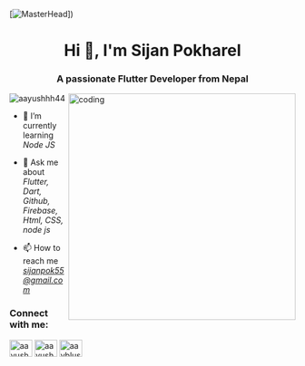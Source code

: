 [![MasterHead](
<img src="https://camo.githubusercontent.com/589a9be7386cc0a2b3ef0c75c6439108fc0449b295a0289a2ad58e8c0d7cdc78/68747470733a2f2f7468656e696e65686572747a2e636f6d2f77702d636f6e74656e742f75706c6f6164732f323032302f31322f426573742d5761792d746f2d66696e642d4170702d446576656c6f7065722d4f6e6c696e652e676966" width:"1080" />
)])
<h1 align="center">Hi 👋, I'm Sijan Pokharel</h1>
<h3 align="center">A passionate Flutter Developer from Nepal</h3>
<img align="right" alt="coding" width="400" src="https://cdn.dribbble.com/users/941326/screenshots/8977728/media/d8d87cc990182d7dcafbde71fdf1d02b.gif">

<p align="left"> <img src="https://komarev.com/ghpvc/?username=aayushhh44&label=Profile%20views&color=0e75b6&style=flat" alt="aayushhh44" /> </p>

- 🌱 I’m currently learning *Node JS*

- 💬 Ask me about *Flutter, Dart, Github, Firebase, Html, CSS, node js*

- 📫 How to reach me *sijanpok55@gmail.com*

<h3 align="left">Connect with me:</h3>
<p align="left">
<a href="https://www.linkedin.com/in/sijan-pokharel-80ab1a193/" target="blank"><img align="center" src="https://raw.githubusercontent.com/rahuldkjain/github-profile-readme-generator/master/src/images/icons/Social/linked-in-alt.svg" alt="aayush-poudel-915007223" height="30" width="40" /></a>
<a href="/" target="blank"><img align="center" src="https://raw.githubusercontent.com/rahuldkjain/github-profile-readme-generator/master/src/images/icons/Social/facebook.svg" alt="aayush4444" height="30" width="40" /></a>
<a href="https://www.instagram.com/sznpok/" target="blank"><img align="center" src="https://raw.githubusercontent.com/rahuldkjain/github-profile-readme-generator/master/src/images/icons/Social/instagram.svg" alt="aayblush" height="30" width="40" /></a>
</p>

